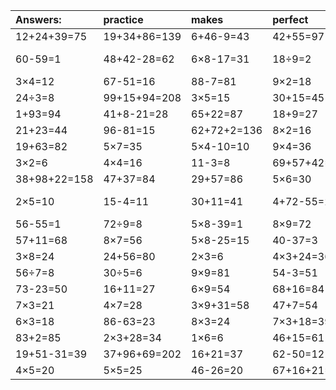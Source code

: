 | Answers: | practice | makes | perfect | ! |
| :--- | :--- | :--- | :--- | :--- |
| 12+24+39=75 | 19+34+86=139 | 6+46-9=43 | 42+55=97 | 14+40+9=63 | 
| 60-59=1 | 48+42-28=62 | 6×8-17=31 | 18÷9=2 | 45+66-58=53 | 
| 3×4=12 | 67-51=16 | 88-7=81 | 9×2=18 | 64÷8=8 | 
| 24÷3=8 | 99+15+94=208 | 3×5=15 | 30+15=45 | 16÷8=2 | 
| 1+93=94 | 41+8-21=28 | 65+22=87 | 18+9=27 | 38+48=86 | 
| 21+23=44 | 96-81=15 | 62+72+2=136 | 8×2=16 | 36+55=91 | 
| 19+63=82 | 5×7=35 | 5×4-10=10 | 9×4=36 | 5×9+17=62 | 
| 3×2=6 | 4×4=16 | 11-3=8 | 69+57+42=168 | 54-40=14 | 
| 38+98+22=158 | 47+37=84 | 29+57=86 | 5×6=30 | 36÷9=4 | 
| 2×5=10 | 15-4=11 | 30+11=41 | 4+72-55=21 | 87+60-97=50 | 
| 56-55=1 | 72÷9=8 | 5×8-39=1 | 8×9=72 | 7×7=49 | 
| 57+11=68 | 8×7=56 | 5×8-25=15 | 40-37=3 | 35-6=29 | 
| 3×8=24 | 24+56=80 | 2×3=6 | 4×3+24=36 | 92+4=96 | 
| 56÷7=8 | 30÷5=6 | 9×9=81 | 54-3=51 | 9×8-45=27 | 
| 73-23=50 | 16+11=27 | 6×9=54 | 68+16=84 | 77-27=50 | 
| 7×3=21 | 4×7=28 | 3×9+31=58 | 47+7=54 | 2×6=12 | 
| 6×3=18 | 86-63=23 | 8×3=24 | 7×3+18=39 | 3×4+68=80 | 
| 83+2=85 | 2×3+28=34 | 1×6=6 | 46+15=61 | 8×4=32 | 
| 19+51-31=39 | 37+96+69=202 | 16+21=37 | 62-50=12 | 7×9=63 | 
| 4×5=20 | 5×5=25 | 46-26=20 | 67+16+21=104 | 27+29=56 | 
